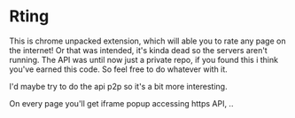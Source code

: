 # Rting

This is chrome unpacked extension, which will able you to rate any page on the internet!
Or that was intended, it's kinda dead so the servers aren't running. The API was until now just 
a private repo, if you found this i think you've earned this code. So feel free to do whatever
with it.

I'd maybe try to do the api p2p so it's a bit more interesting.

On every page you'll get iframe popup accessing https API, ..
